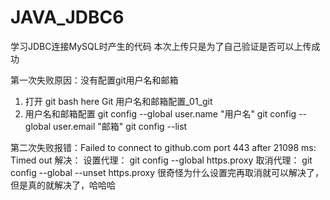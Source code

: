# JAVA_JDBC6
学习JDBC连接MySQL时产生的代码
本次上传只是为了自己验证是否可以上传成功


第一次失败原因：没有配置git用户名和邮箱
1. 打开 git bash here
Git 用户名和邮箱配置_01_git
2. 用户名和邮箱配置
git config --global user.name "用户名"
git config --global user.email "邮箱"
git config --list

第二次失败报错：Failed to connect to github.com port 443 after 21098 ms: Timed out
解决：
设置代理：
git config --global https.proxy
取消代理：
git config --global --unset https.proxy
很奇怪为什么设置完再取消就可以解决了，但是真的就解决了，哈哈哈
